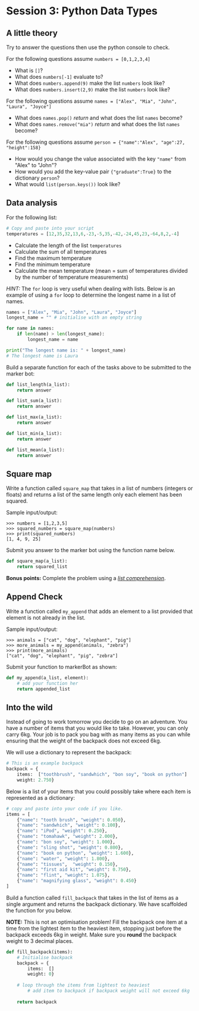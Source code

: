 # Session 3: Python Data Types

## A little theory

Try to answer the questions then use the python console to check. 

For the following questions assume `numbers = [0,1,2,3,4]`

- What is `[]`?
- What does `numbers[-1]` evaluate to?
- What does `numbers.append(9)` make the list `numbers` look like?
- What does `numbers.insert(2,9)` make the list `numbers` look like?

For the following questions assume `names = ["Alex", "Mia", "John", "Laura", "Joyce"]`

- What does `names.pop()` *return* and what does the list `names` become?
- What does `names.remove("mia")` *return* and what does the list `names` become?

For the following questions assume `person = {"name":"Alex", "age":27, "height":158}`

- How would you change the value associated with the key `"name"` from "Alex" to "John"?
- How would you add the key-value pair `{"graduate":True}` to the dictionary `person`?
- What would `list(person.keys())` look like?


## Data analysis

For the following list:
```py
# Copy and paste into your script
temperatures = [12,35,32,13,6,-23,-5,35,-42,-24,45,23,-64,8,2,-4]
```

- Calculate the length of the list `temperatures`
- Calculate the sum of all temperatures
- Find the maximum temperature
- Find the minimum temperature
- Calculate the mean temperature (mean = sum of temperatures divided by the number of temperature measurements)

*HINT:* The `for` loop is very useful when dealing with lists. Below is an example of using a `for` loop to determine the longest name in a list of names.

```py
names = ["Alex", "Mia", "John", "Laura", "Joyce"]
longest_name = "" # initialise with an empty string

for name in names:
	if len(name) > len(longest_name):
		longest_name = name

print("The longest name is: " + longest_name)
# The longest name is Laura
```

Build a separate function for each of the tasks above to be submitted to the marker bot:

```py
def list_length(a_list):
	return answer
```

```py
def list_sum(a_list):
	return answer
```

```py
def list_max(a_list):
	return answer
```

```py
def list_min(a_list):
	return answer
```

```py
def list_mean(a_list):
	return answer
```

## Square map

Write a function called `square_map` that takes in a list of numbers (integers or floats) and returns a list of the same length only each element has been squared.

Sample input/output:
```
>>> numbers = [1,2,3,5]
>>> squared_numbers = square_map(numbers)
>>> print(squared_numbers)
[1, 4, 9, 25]
```

Submit you answer to the marker bot using the function name below.
```py
def square_map(a_list):
	return squared_list
```

**Bonus points:** Complete the problem using a [*list comprehension*](http://www.diveintopython3.net/comprehensions.html#listcomprehension).

## Append Check

Write a function called `my_append` that adds an element to a list provided that element is not already in the list.

Sample input/output:
```
>>> animals = ["cat", "dog", "elephant", "pig"]
>>> more_animals = my_append(animals, "zebra")
>>> print(more_animals)
["cat", "dog", "elephant", "pig", "zebra"]
```

Submit your function to markerBot as shown:
```py
def my_append(a_list, element):
	# add your function her
	return appended_list
```

## Into the wild

Instead of going to work tomorrow you decide to go on an adventure. You have a number of items that you would like to take. However, you can only carry 6kg. Your job is to pack you bag with as many items as you can while ensuring that the weight of the backpack does not exceed 6kg.

We will use a dictionary to represent the backpack:

```py
# This is an example backpack
backpack = {
	items:	["toothbrush", "sandwhich", "bon soy", "book on python"]
	weight:	2.750}
```

Below is a list of your items that you could possibly take where each item is represented as a dictionary:

```py
# copy and paste into your code if you like.
items = [
	{"name": "tooth brush", "weight": 0.050},
	{"name": "sandwhich", "weight": 0.100},
	{"name": "iPod", "weight": 0.250},
	{"name": "tomahawk", "weight": 2.000},
	{"name": "bon soy", "weight": 1.000},
	{"name": "sling shot", "weight": 0.800},
	{"name": "book on python", "weight": 1.600},
	{"name": "water", "weight": 1.800},
	{"name": "tissues",  "weight": 0.150},
	{"name": "first aid kit", "weight": 0.750},
	{"name": "flint", "weight": 1.075},
	{"name": "magnifying glass", "weight": 0.450}
]
```

Build a function called `fill_backpack` that takes in the list of items as a single argument and returns the backpack dictionary. We have scaffolded the function for you below.

**NOTE:** This is not an optimisation problem! Fill the backpack one item at a time from the lightest item to the heaviest item, stopping just before the backpack exceeds 6kg in weight. Make sure you **round** the backpack weight to 3 decimal places.

```py
def fill_backpack(items):
	# Initialise backpack
	backpack = {
		items:	[]
		weight:	0}
	
	# loop through the items from lightest to heaviest
		# add item to backpack if backpack weight will not exceed 6kg
	
	return backpack
```

